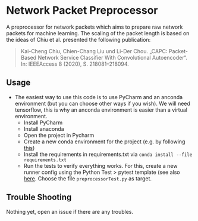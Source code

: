 # Network Packet Preprocessor

A preprocessor for network packets which aims to prepare raw network packets for machine learning.
The scaling of the packet length is based on the ideas of Chiu et al. presented the following publication:

> Kai-Cheng Chiu, Chien-Chang Liu und Li-Der Chou. „CAPC: Packet-Based Network Service Classifier With Convolutional Autoencoder“. In: IEEEAccess 8 (2020), S. 218081–218094.

## Usage

* The easiest way to use this code is to use PyCharm and an anconda environment (but you can choose other ways if you wish). We will need tensorflow, this is why an anconda environment is easier than a virtual environment.
  * Install PyCharm
  * Install anaconda
  * Open the project in Pycharm
  * Create a new conda environment for the project (e.g. by following [this](https://www.jetbrains.com/help/pycharm/conda-support-creating-conda-virtual-environment.html#conda-requirements))
  * Install the requirements in requirements.txt via `conda install --file requirements.txt`
  * Run the tests to verify everything works. For this, create a new runner config using the Python Test > pytest template (see also [here](https://www.jetbrains.com/help/pycharm/run-debug-configuration.html). Choose the file `preprocessorTest.py` as target.

## Trouble Shooting

Nothing yet, open an issue if there are any troubles.
